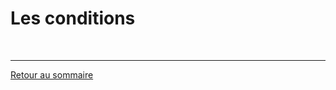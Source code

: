# Les conditions


<br>

---

[Retour au sommaire](https://github.com/NatSch45/linux/blob/master/Powershell/README.md)